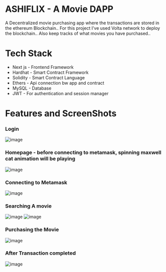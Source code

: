 # ASHIFLIX - A Movie DAPP

A Decentralized movie purchasing app where the transactions are stored in the ethereum Blockchain.. For this project I've used Volta network to deploy the blockchain.. Also keep tracks of what movies you have purchased.. 

# Tech Stack
- Next js - Frontend Framework
- Hardhat - Smart Contract Framework
- Solidity - Smart Contract Language
- Ethers - Api connection bw app and contract
- MySQL - Database
- JWT - For authentication and session manager 

# Features and ScreenShots

### Login
![image](https://github.com/user-attachments/assets/647db0e1-0ae2-4a13-81c2-b78ab9df287e)

### Homepage - before connecting to metamask, spinning maxwell cat animation will be playing
![image](https://github.com/user-attachments/assets/605b9488-af14-45a4-b506-7660732674a7)

### Connecting to Metamask
![image](https://github.com/user-attachments/assets/4e52fc4e-bfe9-4dbd-9660-349b3b09f02d)

### Searching A movie
![image](https://github.com/user-attachments/assets/e0ace56f-719d-4072-8925-1dffb5c9926a)
![image](https://github.com/user-attachments/assets/b82ec5b9-9dcc-4c22-b95f-e3bf308cad8c)


### Purchasing the Movie
![image](https://github.com/user-attachments/assets/19deaa5c-2449-4046-adcb-82a93cb78fac)

### After Transaction completed
![image](https://github.com/user-attachments/assets/330d694e-c999-4670-899e-ab007db63d1e)


